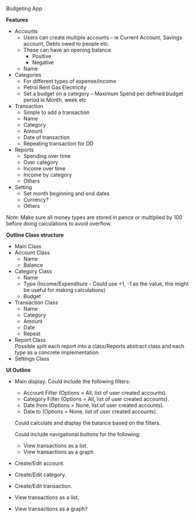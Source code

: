 Budgeting App

**Features**
* Accounts
    * Users can create multiple accounts – ie Current Account, Savings account, Debts owed to people etc.
    * These can have an opening balance
        * Positive
        * Negative
    * Name
* Categories
    * For different types of expense/income
    * Petrol Rent Gas Electricity
    * Set a budget on a category – Maximum Spend per defined budget period ie Month, week etc
* Transaction
    * Simple to add a transaction
    * Name
    * Category
    * Amount
    * Date of transaction
    * Repeating transaction for DD
* Reports
    * Spending over time
    * Over category
    * Income over time
    * Income by category
    * Others
* Setting
    * Set month beginning and end dates
    * Currency?
    * Others

Note: Make sure all money types are stored in pence or multiplied by 100 before doing calculations to avoid overflow.


**Outline Class structure**
* Main Class
* Account Class
    * Name
    * Balance
* Category Class
    * Name
    * Type (Income/Expenditure - Could use +1, -1 as the value, this might be useful for making calculations)
    * Budget
* Transaction Class
    * Name
    * Category
    * Amount
    * Date
    * Repeat
* Report Class   
    Possible split each report into a class/Reports abstract class and each type as a concrete implementation
* Settings Class


**UI Outline**
* Main display.
    Could include the following filters:
    * Account Filter (Options = All, list of user created accounts).
    * Category Filter (Options = All, list of user created accounts).
    * Date from (Options = None, list of user created accounts).
    * Date to (Options = None, list of user created accounts).

    Could calculate and display the balance based on the filters.

    Could include navigational buttons for the following:
    * View transactions as a list.
    * View transactions as a graph
* Create/Edit account.
* Create/Edit category.
* Create/Edit transaction.
* View transactions as a list.
* View transactions as a graph?